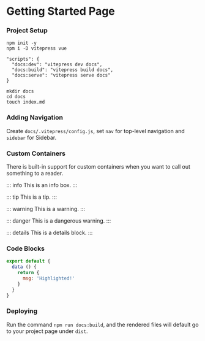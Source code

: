 # Getting Started Page

### Project Setup

```
npm init -y
npm i -D vitepress vue

"scripts": {
  "docs:dev": "vitepress dev docs",
  "docs:build": "vitepress build docs",
  "docs:serve": "vitepress serve docs"
}

mkdir docs 
cd docs
touch index.md
```

### Adding Navigation
Create `docs/.vitepress/config.js`, set `nav` for top-level navigation and `sidebar` for Sidebar.

### Custom Containers
There is built-in support for custom containers when you want to call out something to a reader.

::: info
This is an info box.
:::

::: tip
This is a tip.
:::

::: warning
This is a warning.
:::

::: danger
This is a dangerous warning.
:::

::: details
This is a details block.
:::

### Code Blocks

```js
export default {
  data () {
    return {
      msg: 'Highlighted!'
    }
  }
}
```

### Deploying
Run the command `npm run docs:build`, and the rendered files will default go to your project page under `dist`.
